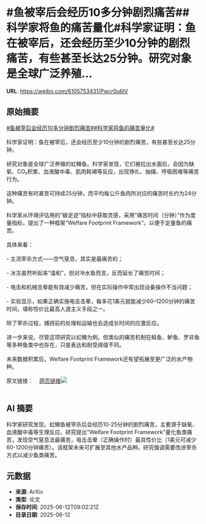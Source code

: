 # #鱼被宰后会经历10多分钟剧烈痛苦##科学家将鱼的痛苦量化#科学家证明：鱼在被宰后，还会经历至少10分钟的剧烈痛苦，有些甚至长达25分钟。研究对象是全球广泛养殖...

**URL**: https://weibo.com/6105753431/Pwcr0u6lV

## 原始摘要

<a href="https://m.weibo.cn/search?containerid=231522type%3D1%26t%3D10%26q%3D%23%E9%B1%BC%E8%A2%AB%E5%AE%B0%E5%90%8E%E4%BC%9A%E7%BB%8F%E5%8E%8610%E5%A4%9A%E5%88%86%E9%92%9F%E5%89%A7%E7%83%88%E7%97%9B%E8%8B%A6%23&amp;extparam=%23%E9%B1%BC%E8%A2%AB%E5%AE%B0%E5%90%8E%E4%BC%9A%E7%BB%8F%E5%8E%8610%E5%A4%9A%E5%88%86%E9%92%9F%E5%89%A7%E7%83%88%E7%97%9B%E8%8B%A6%23" data-hide=""><span class="surl-text">#鱼被宰后会经历10多分钟剧烈痛苦#</span></a><a href="https://m.weibo.cn/search?containerid=231522type%3D1%26t%3D10%26q%3D%23%E7%A7%91%E5%AD%A6%E5%AE%B6%E5%B0%86%E9%B1%BC%E7%9A%84%E7%97%9B%E8%8B%A6%E9%87%8F%E5%8C%96%23&amp;extparam=%23%E7%A7%91%E5%AD%A6%E5%AE%B6%E5%B0%86%E9%B1%BC%E7%9A%84%E7%97%9B%E8%8B%A6%E9%87%8F%E5%8C%96%23" data-hide=""><span class="surl-text">#科学家将鱼的痛苦量化#</span></a><br><br>科学家证明：鱼在被宰后，还会经历至少10分钟的剧烈痛苦，有些甚至长达25分钟。<br><br>研究对象是全球广泛养殖的虹鳟鱼。科学家发现，它们被拉出水面后，会因为缺氧、CO₂积累、血液酸中毒、肌肉耗竭等反应，出现挣扎、抽搐、呼吸困难等痛苦行为。<br><br>这种痛苦有时甚至可持续25分钟，而平均每公斤鱼肉所对应的痛苦时长约为24分钟。<br><br>科学家从环境评估用的“碳足迹”指标中获取灵感，采用“痛苦时间（分钟）”作为度量指标，提出了一种框架“Welfare Footprint Framework”。以便于定量鱼的痛苦。<br><br>具体来看：<br><br>- 主流宰杀方式——空气窒息，其实是最痛苦的；<br><br>- 冰冻虽然听起来“温和”，但对冷水鱼而言，反而延长了痛苦时间；<br><br>- 电击和机械击晕能有效减少痛苦，但在实际操作中常出现设备操作不当问题；<br><br>- 实验显示，如果正确实施电击击晕，每多花1美元就能减少60–1200分钟的痛苦时间，堪称性价比最高人道主义手段之一。<br><br>除了宰杀过程，捕捞前的处理和运输也会造成长时间的应激反应。<br><br>进一步来说，尽管这项研究以虹鳟为例，但类似的痛苦机制在鲑鱼、鲈鱼、罗非鱼等多种鱼类中也存在，只是表达和耐受阈值不同。<br><br>未来数据积累后，Welfare Footprint Framework还有望拓展至更广泛的水产物种。<br><br>原文链接：<a href="https://weibo.cn/sinaurl?u=https%3A%2F%2Fwww.earth.com%2Fnews%2Ffish-like-rainbow-trout-suffer-extreme-pain-when-killed-by-air%2F" data-hide=""><span class="url-icon"><img style="width: 1rem;height: 1rem" src="https://h5.sinaimg.cn/upload/2015/09/25/3/timeline_card_small_web_default.png" referrerpolicy="no-referrer"></span><span class="surl-text">网页链接</span></a><img style="" src="https://tvax2.sinaimg.cn/large/006Fd7o3gy1i2cltyp7pej30xc0k9qso.jpg" referrerpolicy="no-referrer"><br><br>

## AI 摘要

科学家研究发现，虹鳟鱼被宰杀后会经历10-25分钟的剧烈痛苦，主要源于缺氧、血液酸中毒等生理反应。研究提出"Welfare Footprint Framework"量化鱼类痛苦，发现空气窒息法最痛苦，电击击晕（正确操作时）最具性价比（1美元可减少60-1200分钟痛苦）。该框架未来可扩展至其他水产品种。研究强调需要改进宰杀方式以减少鱼类痛苦。

## 元数据

- **来源**: ArXiv
- **类型**: 论文
- **保存时间**: 2025-06-12T09:02:21Z
- **目录日期**: 2025-06-12
